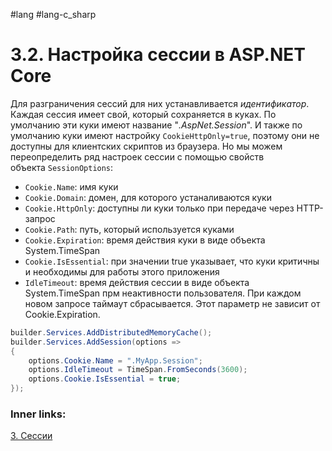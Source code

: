 #lang #lang-c_sharp 

# 3.2. Настройка сессии в ASP.NET Core

Для разграничения сессий для них устанавливается *идентификатор*. Каждая сессия имеет свой, который сохраняется в куках. По умолчанию эти куки имеют название "*.AspNet.Session*". И также по умолчанию куки имеют настройку `CookieHttpOnly=true`, поэтому они не доступны для клиентских скриптов из браузера. Но мы можем переопределить ряд настроек сессии с помощью свойств объекта `SessionOptions`:

- `Cookie.Name`: имя куки
- `Cookie.Domain`: домен, для которого устаналиваются куки
- `Cookie.HttpOnly`: доступны ли куки только при передаче через HTTP-запрос
- `Cookie.Path`: путь, который используется куками
- `Cookie.Expiration`: время действия куки в виде объекта System.TimeSpan
- `Cookie.IsEssential`: при значении true указывает, что куки критичны и необходимы для работы этого приложения
- `IdleTimeout`: время действия сессии в виде объекта System.TimeSpan прм неактивности пользователя. При каждом новом запросе таймаут сбрасывается. Этот параметр не зависит от Cookie.Expiration.

```csharp
builder.Services.AddDistributedMemoryCache();
builder.Services.AddSession(options =>
{
    options.Cookie.Name = ".MyApp.Session";
    options.IdleTimeout = TimeSpan.FromSeconds(3600);
    options.Cookie.IsEssential = true;
});
```

### Inner links:
[3. Сессии](1.%20Languages/C-sharp/_%20ASP.NET/ASP.NET%20Core/7.%20Состояние,%20куки%20и%20сессии/3.%20Сессии.md)